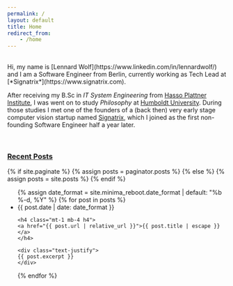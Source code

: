 ```yaml
---
permalink: /    
layout: default
title: Home
redirect_from:
    - /home
---
```

<br />
Hi, my name is [Lennard Wolf](https://www.linkedin.com/in/lennardwolf/) and I am a Software Engineer from Berlin, currently working as Tech Lead at [*Signatrix*](https://www.signatrix.com).

After receiving my B.Sc in *IT System Engineering* from [Hasso Plattner Institute](https://hpi.de), I was went on to study *Philosophy* at [Humboldt University](https://www.hu-berlin.de/de).
During those studies I met one of the founders of a (back then) very early stage computer vision startup named [Signatrix](https://www.signatrix.com), which I joined as the first non-founding Software Engineer half a year later.

<br />
<h3>
<a href="{{ "/posts" | relative_url }}">Recent Posts</a>
</h3>

{% if site.paginate %}
{% assign posts = paginator.posts %}
{% else %}
{% assign posts = site.posts %}
{% endif %}
<ul class="list-unstyled m-0">
{% assign date_format = site.minima_reboot.date_format | default: "%b %-d, %Y" %}
{% for post in posts %}
<li class="py-2">
    <span class="text-secondary">{{ post.date | date: date_format }}</span>

    <h4 class="mt-1 mb-4 h4">
    <a href="{{ post.url | relative_url }}">{{ post.title | escape }}</a>
    </h4>

    <div class="text-justify">
    {{ post.excerpt }}
    </div>
</li>
{% endfor %}
</ul>
<br />
